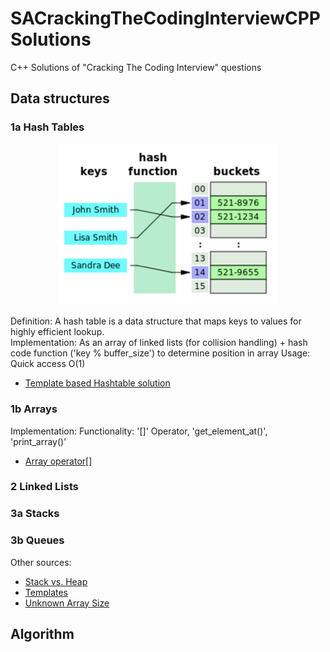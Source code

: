 # SACrackingTheCodingInterviewCPPSolutions
C++ Solutions of "Cracking The Coding Interview" questions

## Data structures

### 1a Hash Tables

<p align="center">
  <img src="./doc/hash_table.png" width="350" title="hover text">
</p>

Definition: A hash table is a data structure that maps keys to values for highly efficient lookup.  
Implementation: As an array of linked lists (for collision handling) + hash code function ('key % buffer_size') to determine position in array
Usage: Quick access O(1)

* [Template based Hashtable solution](https://medium.com/@aozturk/simple-hash-map-hash-table-implementation-in-c-931965904250)

### 1b Arrays

Implementation:
Functionality: '[]' Operator, 'get_element_at()', 'print_array()'

* [Array operator[]](https://stackoverflow.com/questions/37043078/c-overloading-array-operator)

### 2 Linked Lists

### 3a Stacks

### 3b Queues

Other sources:
* [Stack vs. Heap](https://stackoverflow.com/questions/5836309/stack-memory-vs-heap-memory)
* [Templates](http://www.cplusplus.com/doc/oldtutorial/templates/)
* [Unknown Array Size](https://stackoverflow.com/questions/22432755/how-to-initialize-an-array-whose-size-is-initially-unknown)

## Algorithm
